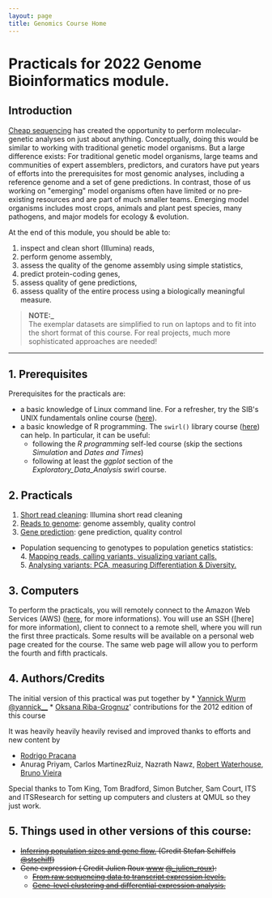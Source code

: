 ```yaml
---
layout: page
title: Genomics Course Home
---
```


<!-- Updated by Paolo Inglese, 2022 -->

# Practicals for 2022 Genome Bioinformatics module.

## Introduction

[Cheap sequencing](http://www.genome.gov/sequencingcosts/) has created the
opportunity to perform molecular-genetic analyses on just about anything.
Conceptually, doing this would be similar to working with traditional genetic
model organisms. But a large difference exists: For traditional genetic model
organisms, large teams and communities of expert assemblers, predictors, and
curators have put years of efforts into the prerequisites for most genomic
analyses, including a reference genome and a set of gene predictions. In
contrast, those of us working on "emerging" model organisms often have limited
or no pre-existing resources and are part of much smaller teams. Emerging model
organisms includes most crops, animals and plant pest species, many pathogens,
and major models for ecology & evolution.

At the end of this module, you should be able to:

1. inspect and clean short (Illumina) reads,
2. perform genome assembly,
3. assess the quality of the genome assembly using simple statistics,
4. predict protein-coding genes,
5. assess quality of gene predictions,
6. assess quality of the entire process using a biologically meaningful measure.

> **NOTE:_**  
> The exemplar datasets are simplified to run on laptops and to fit into the 
> short format of this course. For real projects, much more sophisticated 
> approaches are needed!

---

## 1. Prerequisites

Prerequisites for the practicals are:

 * a basic knowledge of Linux command line. For a refresher, try the SIB's 
   UNIX fundamentals online course ([here](http://edu.isb-sib.ch/course/view.php?id=82)).
 * a basic knowledge of R programming. The `swirl()` library course ([here](http://swirlstats.com))
   can help.
   In particular, it can be useful:
     * following the *R programming* self-led course (skip the sections 
       *Simulation* and *Dates and Times*)
     * following at least the *ggplot* section of the *Exploratory_Data_Analysis*
       swirl course.

## 2. Practicals

1. [Short read cleaning](./current-year/practicals/reference_genome/pt-1-read-cleaning.html): Illumina 
  short read cleaning
2. [Reads to genome](./current-year/practicals/reference_genome/pt-2-assembly.html): genome assembly,
  quality control
3. [Gene prediction](./current-year/practicals/reference_genome/pt-3-prediction.html): gene prediction,
  quality control
* Population sequencing to genotypes to population genetics statistics:  
     4. [Mapping reads, calling variants, visualizing variant calls.](./current-year/practicals/population_genetics/map_call.html)  
     5. [Analysing variants: PCA, measuring Differentiation & Diversity.](./current-year/practicals/population_genetics/popgen.html)

## 3. Computers

To perform the practicals, you will remotely connect to the Amazon Web Services
(AWS) ([here](https://en.wikipedia.org/wiki/Amazon_Web_Services), for more
informations).
You will use an SSH ([here] for more information), client to connect to a remote
shell, where you will run the first three practicals. Some results will be
available on a personal web page created for the course. The same web page
will allow you to perform the fourth and fifth practicals.

## 4. Authors/Credits

The initial version of this practical was put together by
    * [Yannick Wurm](http://wurmlab.com) [@yannick__](http://twitter.com/yannick__)
    * [Oksana Riba-Grognuz](https://www.linkedin.com/in/oksana80)' contributions
      for the 2012 edition of this course
 
 It was heavily heavily heavily revised and improved thanks to efforts and new
 content by 
   * [Rodrigo Pracana](https://wurmlab.github.io/team/rpracana/)
   * Anurag Priyam, Carlos MartinezRuiz, Nazrath Nawz,
     [Robert Waterhouse](http://www.rmwaterhouse.org/),
     [Bruno Vieira](http://wurmlab.github.io/team/bmpvieira)

Special thanks to Tom King, Tom Bradford, Simon Butcher, Sam Court, ITS and
ITSResearch for setting up computers and clusters at QMUL so they just work. 

## 5. Things used in other versions of this course: 
	
* ~~[Inferring population sizes and gene flow.](./msmc/msmc-tutorial/guide) (Credit Stefan Schiffels [@stschiff](http://twitter.com/stschiff))~~
* ~~Gene expression  ( Credit Julien Roux [www](http://www.unil.ch/dee/home/menuinst/people/post-docs--associates/dr-julien-roux.html) [@_julien_roux](http://twitter.com/_julien_roux)):~~
     * ~~[From raw sequencing data to transcript expression levels.](./rnaseq/TP1)~~
     * ~~[Gene-level clustering and differential expression analysis.](./rnaseq/TP2)~~


